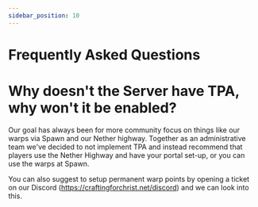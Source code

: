 ```yaml
---
sidebar_position: 10
---
```


# Frequently Asked Questions

# Why doesn't the Server have TPA, why won't it be enabled?
Our goal has always been for more community focus on things like our warps via Spawn and our Nether highway. 
Together as an administrative team we've decided to not implement TPA and instead recommend that players use the Nether Highway and have your portal set-up, or you can use the warps at Spawn.

You can also suggest to setup permanent warp points by opening a ticket on our Discord (https://craftingforchrist.net/discord) and we can look into this.
